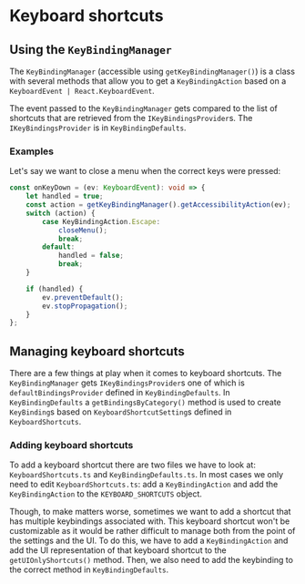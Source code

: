 # Keyboard shortcuts

## Using the `KeyBindingManager`

The `KeyBindingManager` (accessible using `getKeyBindingManager()`) is a class
with several methods that allow you to get a `KeyBindingAction` based on a
`KeyboardEvent | React.KeyboardEvent`.

The event passed to the `KeyBindingManager` gets compared to the list of
shortcuts that are retrieved from the `IKeyBindingsProvider`s. The
`IKeyBindingsProvider` is in `KeyBindingDefaults`.

### Examples

Let's say we want to close a menu when the correct keys were pressed:

```ts
const onKeyDown = (ev: KeyboardEvent): void => {
    let handled = true;
    const action = getKeyBindingManager().getAccessibilityAction(ev);
    switch (action) {
        case KeyBindingAction.Escape:
            closeMenu();
            break;
        default:
            handled = false;
            break;
    }

    if (handled) {
        ev.preventDefault();
        ev.stopPropagation();
    }
};
```

## Managing keyboard shortcuts

There are a few things at play when it comes to keyboard shortcuts. The
`KeyBindingManager` gets `IKeyBindingsProvider`s one of which is
`defaultBindingsProvider` defined in `KeyBindingDefaults`. In
`KeyBindingDefaults` a `getBindingsByCategory()` method is used to create
`KeyBinding`s based on `KeyboardShortcutSetting`s defined in
`KeyboardShortcuts`.

### Adding keyboard shortcuts

To add a keyboard shortcut there are two files we have to look at:
`KeyboardShortcuts.ts` and `KeyBindingDefaults.ts`. In most cases we only need
to edit `KeyboardShortcuts.ts`: add a `KeyBindingAction` and add the
`KeyBindingAction` to the `KEYBOARD_SHORTCUTS` object.

Though, to make matters worse, sometimes we want to add a shortcut that has
multiple keybindings associated with. This keyboard shortcut won't be
customizable as it would be rather difficult to manage both from the point of
the settings and the UI. To do this, we have to add a `KeyBindingAction` and add
the UI representation of that keyboard shortcut to the `getUIOnlyShortcuts()`
method. Then, we also need to add the keybinding to the correct method in
`KeyBindingDefaults`.

